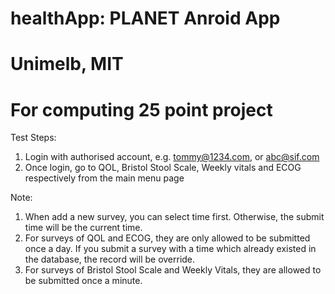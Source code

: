 # healthApp: PLANET Anroid App

# Unimelb, MIT
# For computing 25 point project 

Test Steps:
1. Login with authorised account, e.g. tommy@1234.com, or abc@sif.com
2. Once login, go to QOL, Bristol Stool Scale, Weekly vitals and ECOG respectively from the main menu page

Note: 
1. When add a new survey, you can select time first. Otherwise, the submit time will be the current time.
2. For surveys of QOL and ECOG, they are only allowed to be submitted once a day. 
   If you submit a survey with a time which already existed in the database, the record will be override.
3. For surveys of Bristol Stool Scale and Weekly Vitals, they are allowed to be submitted once a minute.
